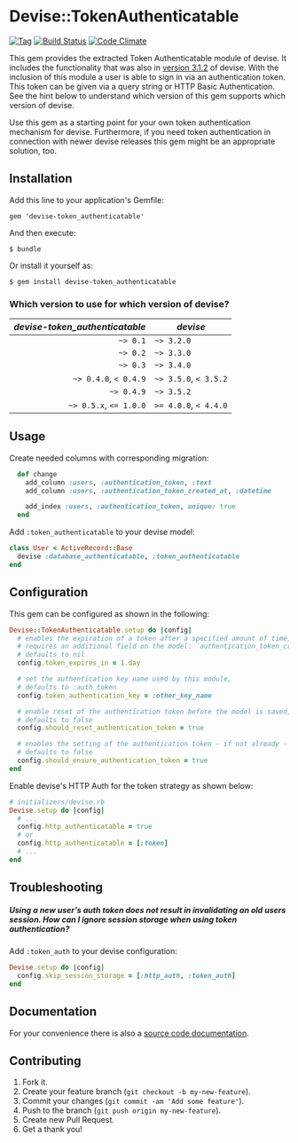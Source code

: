 # Devise::TokenAuthenticatable

[![Tag](https://img.shields.io/github/tag/baschtl/devise-token_authenticatable.svg?style=flat-square)](https://github.com/baschtl/devise-token_authenticatable/releases) [![Build Status](https://img.shields.io/travis/baschtl/devise-token_authenticatable.svg?style=flat-square)](https://travis-ci.org/baschtl/devise-token_authenticatable) [![Code Climate](https://img.shields.io/codeclimate/github/baschtl/devise-token_authenticatable.svg?style=flat-square)](https://codeclimate.com/github/baschtl/devise-token_authenticatable)

This gem provides the extracted Token Authenticatable module of devise. It includes the functionality that was also in [version 3.1.2](https://github.com/plataformatec/devise/tree/v3.1.2) of devise. With the inclusion of this module a user is able to sign in via an authentication token. This token can be given via a query string or HTTP Basic Authentication. See the hint below to understand which version of this gem supports which version of devise.

Use this gem as a starting point for your own token authentication mechanism for devise. Furthermore, if you need token authentication in connection with newer devise releases this gem might be an appropriate solution, too.

## Installation

Add this line to your application's Gemfile:

    gem 'devise-token_authenticatable'

And then execute:

    $ bundle

Or install it yourself as:

    $ gem install devise-token_authenticatable

### Which version to use for which version of devise?

*devise-token_authenticatable*  | *devise*
-------------------------------:|---------
`~> 0.1`                        | `~> 3.2.0`
`~> 0.2`                        | `~> 3.3.0`
`~> 0.3`                        | `~> 3.4.0`
`~> 0.4.0`, `< 0.4.9`           | `~> 3.5.0`, `< 3.5.2`
`~> 0.4.9`                      | `~> 3.5.2`
`~> 0.5.x`, `<= 1.0.0`          | `>= 4.0.0`, `< 4.4.0`

## Usage
Create needed columns with corresponding migration:

```ruby
  def change
    add_column :users, :authentication_token, :text
    add_column :users, :authentication_token_created_at, :datetime

    add_index :users, :authentication_token, unique: true
  end
```

Add `:token_authenticatable` to your devise model:

```ruby
class User < ActiveRecord::Base
  devise :database_authenticatable, :token_authenticatable
end
```

## Configuration

This gem can be configured as shown in the following:

```ruby
Devise::TokenAuthenticatable.setup do |config|
  # enables the expiration of a token after a specified amount of time,
  # requires an additional field on the model: `authentication_token_created_at`
  # defaults to nil
  config.token_expires_in = 1.day

  # set the authentication key name used by this module,
  # defaults to :auth_token
  config.token_authentication_key = :other_key_name

  # enable reset of the authentication token before the model is saved,
  # defaults to false
  config.should_reset_authentication_token = true

  # enables the setting of the authentication token - if not already - before the model is saved,
  # defaults to false
  config.should_ensure_authentication_token = true
end
```

Enable devise's HTTP Auth for the token strategy as shown below:

```ruby
# initializers/devise.rb
Devise.setup do |config|
  # ...
  config.http_authenticatable = true
  # or
  config.http_authenticatable = [:token]
  # ...
end
```

## Troubleshooting

##### Using a new user's auth token does not result in invalidating an old users session. How can I ignore session storage when using token authentication?

Add `:token_auth` to your devise configuration:

```ruby
Devise.setup do |config|
  config.skip_session_storage = [:http_auth, :token_auth]
end
```

## Documentation

For your convenience there is also a [source code documentation](http://rubydoc.info/github/baschtl/devise-token_authenticatable/master/frames).

## Contributing

1. Fork it.
2. Create your feature branch (`git checkout -b my-new-feature`).
3. Commit your changes (`git commit -am 'Add some feature'`).
4. Push to the branch (`git push origin my-new-feature`).
5. Create new Pull Request.
6. Get a thank you!
